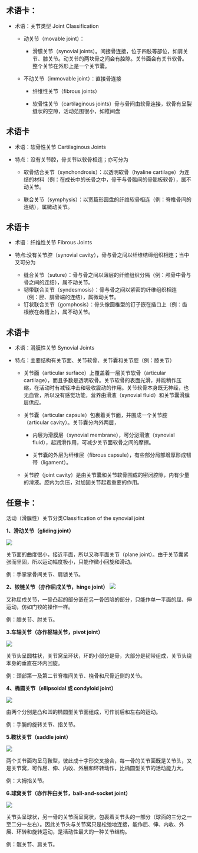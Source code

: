 
术语卡：
- 
- 术语：关节类型 Joint Classification

  

   - 动关节（movable joint）：
   
     - 滑膜关节（synovial joints）。间接骨连接，位于四肢等部位，如肩关节、膝关节。动关节的两块骨之间会有腔隙。关节面会有关节软骨。整个关节在外形上是一个关节囊。
  
   - 不动关节（immovable joint）：直接骨连接
  
       - 纤维性关节（fibrous joints）
      
       - 软骨性关节（cartilaginous joints）骨与骨间由软骨连接，软骨有呈裂缝状的空隙，活动范围很小，如椎间盘
      
      
 术语卡
-
- 术语：软骨性关节 Cartilaginous Joints

- 特点：没有关节腔，骨关节以软骨相连；亦可分为

     - 软骨结合关节（synchondrosis）：以透明软骨（hyaline cartilage）为连结的材料（例：在成长中的长骨之中，骨干与骨骺间的骨骺板软骨），属不动关节。
 
    - 联合关节（symphysis）：以宽篇形圆盘的纤维软骨相连（例：脊椎骨间的连结），属微动关节。

术语卡
- 
- 术语：纤维性关节 Fibrous Joints

- 特点:没有关节腔（synovial cavity），骨与骨之间以纤维结缔组织相连；当中又可分为

   - 缝合关节（suture）：骨与骨之间以薄层的纤维组织分隔（例：颅骨中骨与骨之间的连结），属不动关节。
   - 韧带联合关节（syndesmosis）：骨与骨之间以紧密的纤维组织相连（例：胫、腓骨端的连结），属微动关节。
   - 钉状联合关节（gomphosis）：骨头像圆椎型的钉子嵌在插口上（例：齿根嵌在齿槽上），属不动关节。
 
 术语卡
-


- 术语：滑膜性关节 Synovial Joints

- 特点：主要结构有关节面、关节软骨、关节囊和关节腔（例：膝关节）

  - 关节面（articular surface）上覆盖着一层关节软骨（articular cartilage），而且多数是透明软骨。关节软骨的表面光滑，并能稍作压缩，在活动时有减轻冲击和吸收震动的作用。关节软骨本身既无神经，也无血管，所以没有感觉功能，营养由滑液（synovial fluid）和关节囊滑膜层供应。
  
  - 关节囊（articular capsule）包裹着关节面，并围成一个关节腔（articular cavity）。关节囊分内外两层，
  
    - 内层为滑膜层（synovial membrane），可分泌滑液（synovial fluid），起润滑作用，可减少关节面软骨之间的摩擦。
    
    - 关节囊的外层为纤维层（fibrous capsule），有些部分局部增厚形成韧带（ligament）。
  
  - 关节腔（joint cavity）是由关节囊和关节软骨围成的密闭腔隙，内有少量的滑液。腔内为负压，对加固关节起着重要的作用。

任意卡：
-
活动（滑膜性）关节分类Classification of the synovial joint


**1、滑动关节（gliding joint）**

![](http://www.hksports.net/hkpe/nss_pe/human_body/images/gliding_joint.jpg)

关节面的曲度很小，接近平面，所以又称平面关节（plane joint）。由于关节囊紧张而坚固，所以运动幅度极小，只能作微小回旋和滑动。

例：手掌掌骨间关节、肩锁关节。



**2、铰链关节（亦作屈戌关节，hinge joint）**
![](https://img.haikudeck.com/mg/DA96E0B0-7CC0-43DB-BAEE-0AC5A0C177F4.jpg)


又称屈戍关节，一骨凸起的部分嵌在另一骨凹陷的部分，只能作单一平面的屈、伸运动，仿如门铰的操作一样。

例：膝关节、肘关节。

**3.车轴关节（亦作枢轴关节，pivot joint）**

![](https://qph.ec.quoracdn.net/main-qimg-4977944aa293de903aeff3e88ea26762-c)

关节头呈圆柱状，关节窝呈环状，环的小部分是骨，大部分是韧带组成，关节头绕本身的垂直在环内回旋。

例：颈部第一及第二节脊椎间关节、桡骨和尺骨近侧的关节。

**4、椭圆关节（ellipsoidal 或 condyloid joint）**

![](https://classconnection.s3.amazonaws.com/991/flashcards/2711991/png/screen_shot_2013-06-03_at_50537_pm-13F0BF8C68C6E268BED-thumb400.png)

由两个分别是凸和凹的椭圆型关节面组成，可作前后和左右的运动。

例：手腕的旋转关节、指关节。

**5.鞍状关节（saddle joint）**

![](https://brianrmz.weebly.com/uploads/6/4/8/6/64862207/3343672_orig.jpg)

两个关节面均呈马鞍型，彼此成十字形交叉接合，每一骨的关节面既是关节头，又是关节窝，可作屈、伸、内收、外展和环转动作，比椭圆型关节的活动能力大。

例：大拇指关节。

**6.球窝关节（亦作杵臼关节，ball-and-socket joint）**

![](http://2.bp.blogspot.com/-8JtkqUzdKAU/VUxwZDm84AI/AAAAAAAANOc/aQ-jKc5z1Ss/s1600/8-ball-socket-joints-articlemostwanted.jpg)

关节头呈球状，另一骨的关节面呈窝状，包裹着关节头的一部分（球面的三分之一至二分一左右）。因此关节头与关节窝只是松弛地连接，能作屈、伸、内收、外展、环转和旋转运动，是活动性最大的一种关节结构。

例：髋关节、肩关节。

